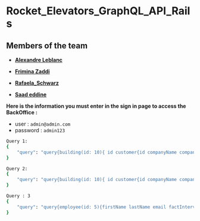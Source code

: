 # Rocket_Elevators_GraphQL_API_Rails

## Members of the team

- **[Alexandre Leblanc](https://github.com/CptnWookie)**

- **[Frimina Zaddi](https://github.com/frimina)**

- **[Rafaela_Schwarz](https://github.com/rafa-3111)**

- **[Saad eddine](https://github.com/saadeddinne)**


**Here is the information you must enter in the sign in page to access the BackOffice :**

- user : `admin@admin.com`
- password : `admin123`



```sh
Query 1:
{
    "query": "query{building(id: 10){ id customer{id companyName companyContactPhone companyContactEmail    technicalAuthorityFullName createdAt } factInterventions{id interventionStart interventionFinish status results }address{id numberAndStreet postalCode city country}}}"
}
```


```sh
Query 2:
{
    "query": "query{building(id: 10){ id customer{id companyName companyContactPhone companyContactEmail    technicalAuthorityFullName createdAt } factInterventions{id interventionStart interventionFinish status results }address{id numberAndStreet postalCode city country}}}"
}
```


```sh
Query : 3
{
    "query": "query{employee(id: 5){firstName lastName email factInterventions{ id interventionStart interventionFinish status results building{id} address{country city postalCode } buildingDetail{ informationKey value}}}}"
}
```
